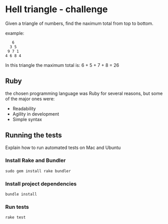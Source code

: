 # Hell triangle - challenge

Given a triangle of numbers, find the naximum total from top to bottom.

example:
```
   6
  3 5
 9 7 1
4 6 8 4
```
In this triangle the maximum total is:  6 + 5 + 7 + 8 = 26

## Ruby
the chosen programming language was Ruby for several reasons, but some of the major ones were:

* Readability
* Agility in development
* Simple syntax

## Running the tests

Explain how to run automated tests on Mac and Ubuntu

### Install Rake and Bundler

```
sudo gem install rake bundler
```

### Install project dependencies

```
bundle install
```

### Run tests

```
rake test
```
